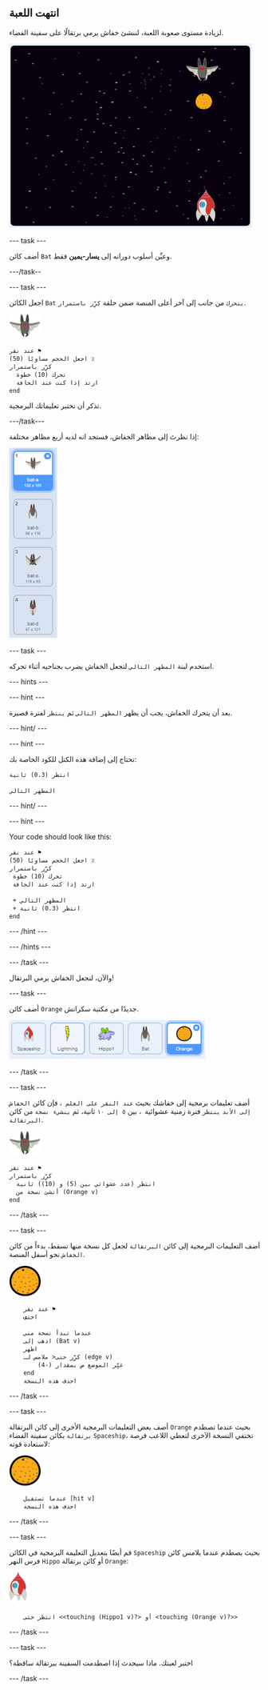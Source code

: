 ## انتهت اللعبة

لزيادة مستوى صعوبة اللعبة، لننشئ خفاش يرمي برتقالًا على سفينة الفضاء.

![خفاش يرمي برتقالة على سفينة الفضاء](images/bat-oranges.png)

\--- task \---

أضف كائن `Bat` وعيِّن أسلوب دورانه إلى **يسار-يمين** فقط.

\---/task--

\--- task \---

اجعل الكائن `Bat` `يتحرك` من جانب إلى آخر أعلى المنصة ضمن حلقة `كرِّر باستمرار`.

![كائن الخفاش](images/bat-sprite.png)

```blocks3
عند نقر ⚑
اجعل الحجم مساويًا (50) ٪
كرِّر باستمرار 
  تحرك (10) خطوة
  ارتد إذا كنت عند الحافة
end
```

تذكر أن تختبر تعليماتك البرمجية.

\---/task\---

إذا نظرتَ إلى مظاهر الخفاش، فستجد انه لديه أربع مظاهر مختلفة:

![لقطة الشاشة](images/invaders-bat-costume.png)

\--- task \---

استخدم لبنة `المظهر التالي` لتجعل الخفاش يضرب بجناحيه أثناء تحركه.

\--- hints \---

\--- hint \---

بعد أن يتحرك الخفاش، يجب أن يظهر `المظهر التالي` ثم `ينتظر` لفترة قصيرة.

\--- hint/ \---

\--- hint \---

تحتاج إلى إضافة هذه الكتل للكود الخاصة بك:

```blocks3
انتظر (0.3) ثانية

المظهر التالي
```

\--- hint/ \---

\--- hint \---

Your code should look like this:

```blocks3
عند نقر ⚑
اجعل الحجم مساويًا (50) ٪
كرِّر باستمرار 
 تحرك (10) خطوة
 ارتد إذا كنت عند الحافة

 + المظهر التالي
 + انتظر (0.3) ثانية
end
```

\--- /hint \---

\--- /hints \---

\--- /task \---

والآن، لنجعل الخفاش يرمي البرتقال!

\--- task \---

أضف كائن `Orange` جديدًا من مكتبة سكراتش.

![لقطة الشاشة](images/invaders-orange.png)

\--- /task \---

\--- task \---

أضف تعليمات برمجية إلى خفاشك بحيث `عند النقر على العلم `، فإن كائن `الخفاش` `إلى الأبد` `ينتظر` فترة زمنية عشوائية` `، بين `٥ إلى ١٠` ثانية، ثم `ينشيء نسخة` من كائن `البرتقالة`.

![كائن الخفاش](images/bat-sprite.png)

```blocks3
عند نقر ⚑
كرِّر باستمرار 
  انتظر (عدد عشوائي بين (5) و (10)) ثانية
  أنشئ نسخة من (Orange v)
end
```

\--- /task \---

\--- task \---

أضف التعليمات البرمجية إلى كائن `البرتقالة` لجعل كل نسخة منها تسقط، بدءاً من كائن `الخفاش` نحو أسفل المنصة.

![كائن البرتقالة](images/orange-sprite.png)

```blocks3
    عند نقر ⚑
    اختفِ

    عندما تبدأ نسخة مني
    اذهب إلى (Bat v)
    اظهر
    كرِّر حتى< ملامس لـ (edge v)
        غيِّر الموضع ص بمقدار (-4)
    end
    احذف هذه النسخة
```

\--- /task \---

\--- task \---

أضف بعض التعليمات البرمجية الأخرى إلى كائن البرتقالة `Orange` بحيث عندما تصطدم `برتقالة` بكائن سفينة الفضاء `Spaceship`، تختفي النسخة الآخرى لتعطي اللاعب فرصة لاستعادة قوته:

![كائن البرتقالة](images/orange-sprite.png)

```blocks3
    عندما تستقبل [hit v]
    احذف هذه النسخة
```

\--- /task \---

\--- task \---

قم أيضًا بتعديل التعليمة البرمجية في الكائن `Spaceship` بحيث يصطدم عندما يلامس كائن فرس النهر `Hippo` أو كائن برتقالة `Orange`:

![كائن الصاروخ](images/rocket-sprite.png)

```blocks3
    انتظر حتى <<touching (Hippo1 v)?> أو <touching (Orange v)?>>
```

\--- /task \---

\--- task \---

اختبر لعبتك. ماذا سيحدث إذا اصطدمت السفينة ببرتقالة ساقطة؟

\--- /task \---